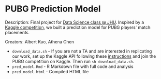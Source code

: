 # PUBG Prediction Model



Description: Final project for [Data Science class @ JHU](https://jhu-advdatasci.github.io/2018/projects.html). Inspired by a [Kaggle competition](https://www.kaggle.com/c/pubg-finish-placement-prediction), we built a prediction model for PUBG players' match placements.

Creators: Albert Kuo, Athena Chen

* `download_data.sh` - If you are not a TA and are interested in replicating our work, set up the Kaggle API following these [instructions](https://github.com/Kaggle/kaggle-api) and join the PUBG competition on Kaggle. Then run `sh download_data.sh`. 
* `pred_model.Rmd` - R Markdown file with full code and analysis
* `pred_model.html` - Compiled HTML file

